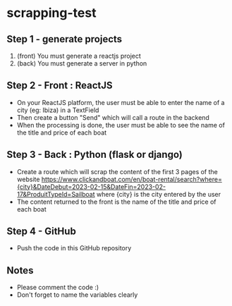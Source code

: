 # scrapping-test

## Step 1 - generate projects
1. (front) You must generate a reactjs project 
2. (back) You must generate a server in python 

## Step 2 - Front : ReactJS
- On your ReactJS platform, the user must be able to enter the name of a city (eg: Ibiza) in a TextField
- Then create a button "Send" which will call a route in the backend 
- When the processing is done, the user must be able to see the name of the title and price of each boat

## Step 3 - Back : Python (flask or django)
- Create a route which will scrap the content of the first 3 pages of the website https://www.clickandboat.com/en/boat-rental/search?where={city}&DateDebut=2023-02-15&DateFin=2023-02-17&ProduitTypeId=Sailboat where {city} is the city entered by the user
- The content returned to the front is the name of the title and price of each boat

## Step 4 - GitHub
- Push the code in this GitHub repository

## Notes
- Please comment the code :) 
- Don't forget to name the variables clearly 

